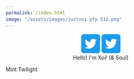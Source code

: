 ```yaml
---
permalink: /index.html
image: "/assets/images/Justxoi pfp 512.png"
---
```

<link rel="shortcut icon" type="image/x-icon" href="favicon.ico">

<div class="row" style="text-align:center">
    <a href="https://www.twitter.com/JustXoi" class="btn" target="_blank"><img src="assets/images/Twitter social icons - rounded square - blue.png"></a>
    <a href="https://www.twitter.com/JustXoi" class="btn" target="_blank"><img src="assets/images/Twitter social icons - rounded square - blue.png"></a>
</div>

<body>
    <div style="text-align:center">
        Hello! I'm Xoi! (& Soul)
    </div>

<span class="mint-gradient-text">Mint</span>
<span class="twilight-gradient-text">Twilight</span>
</body>